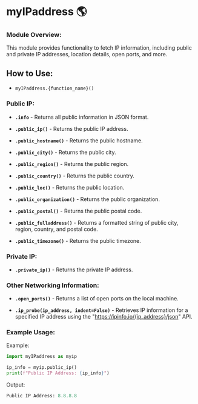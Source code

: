# myIPaddress 🌎

### Module Overview:

This module provides functionality to fetch IP information, including public and private IP addresses, location details, open ports, and more.

## How to Use:

- `myIPaddress.{function_name}()`

### Public IP:

- **`.info`** - Returns all public information in JSON format.

- **`.public_ip()`** - Returns the public IP address.

- **`.public_hostname()`** - Returns the public hostname.

- **`.public_city()`** - Returns the public city.

- **`.public_region()`** - Returns the public region.

- **`.public_country()`** - Returns the public country.

- **`.public_loc()`** - Returns the public location.

- **`.public_organization()`** - Returns the public organization.

- **`.public_postal()`** - Returns the public postal code.

- **`.public_fulladdress()`** - Returns a formatted string of public city, region, country, and postal code.

- **`.public_timezone()`** - Returns the public timezone.

 ### Private IP:

- **`.private_ip()`** - Returns the private IP address.

 ### Other Networking Information:

- **`.open_ports()`** - Returns a list of open ports on the local machine.

- **`.ip_probe(ip_address, indent=False)`** - Retrieves IP information for a specified IP address using the "https://ipinfo.io/{ip_address}/json" API.

### Example Usage:

Example:

```python
import myIPaddress as myip

ip_info = myip.public_ip()
print(f"Public IP Address: {ip_info}")
```

Output:

```python
Public IP Address: 8.8.8.8
